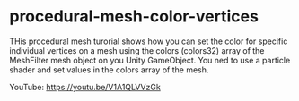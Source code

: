 # procedural-mesh-color-vertices
THis procedural mesh turorial shows how you can set the color for specific individual vertices on a mesh using the colors (colors32) array of the MeshFilter mesh object on you Unity GameObject. You ned to use a particle shader and set values in the colors array of the mesh.

YouTube:  https://youtu.be/V1A1QLVVzGk
